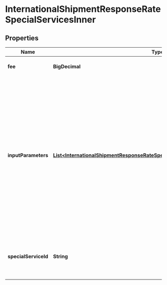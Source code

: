 

# InternationalShipmentResponseRateSpecialServicesInner


## Properties

| Name | Type | Description | Notes |
|------------ | ------------- | ------------- | -------------|
|**fee** | **BigDecimal** | The amount of the special service. |  [optional] |
|**inputParameters** | [**List&lt;InternationalShipmentResponseRateSpecialServicesInnerInputParametersInner&gt;**](InternationalShipmentResponseRateSpecialServicesInnerInputParametersInner.md) | &gt;-The parameters to set for the special service, such as an insurance value or a receipt-number format. This is required if the specialservice requires input parameters. If a special service does not require input parameters, you can either leave out the array or pass an empty array. |  [optional] |
|**specialServiceId** | **String** | This is the unique identifier given to various specialservice, which is used while Rating. |  [optional] |



